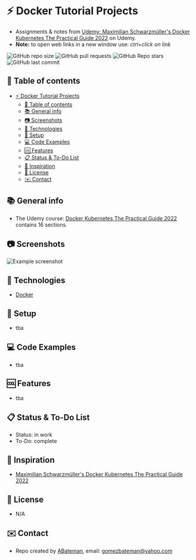 # :zap: Docker Tutorial Projects

* Assignments & notes from [Udemy: Maximilian Schwarzmüller's Docker Kubernetes The Practical Guide 2022](https://www.udemy.com/course/docker-kubernetes-the-practical-guide) on Udemy.
* **Note:** to open web links in a new window use: _ctrl+click on link_

![GitHub repo size](https://img.shields.io/github/repo-size/AndrewJBateman/docker-tutorial-projects?style=plastic)
![GitHub pull requests](https://img.shields.io/github/issues-pr/AndrewJBateman/docker-tutorial-projects?style=plastic)
![GitHub Repo stars](https://img.shields.io/github/stars/AndrewJBateman/docker-tutorial-projects?style=plastic)
![GitHub last commit](https://img.shields.io/github/last-commit/AndrewJBateman/docker-tutorial-projects?style=plastic)

## :page_facing_up: Table of contents

* [:zap: Docker Tutorial Projects](#zap-docker-tutorial-projects)
  * [:page_facing_up: Table of contents](#page_facing_up-table-of-contents)
  * [:books: General info](#books-general-info)
  * [:camera: Screenshots](#camera-screenshots)
  * [:signal_strength: Technologies](#signal_strength-technologies)
  * [:floppy_disk: Setup](#floppy_disk-setup)
  * [:computer: Code Examples](#computer-code-examples)
  * [:cool: Features](#cool-features)
  * [:clipboard: Status & To-Do List](#clipboard-status--to-do-list)
  * [:clap: Inspiration](#clap-inspiration)
  * [:file_folder: License](#file_folder-license)
  * [:envelope: Contact](#envelope-contact)

## :books: General info

* The Udemy course: [Docker Kubernetes The Practical Guide 2022](https://www.udemy.com/course/docker-kubernetes-the-practical-guide) contains 16 sections.

## :camera: Screenshots

![Example screenshot](./img/.png)

## :signal_strength: Technologies

* [Docker](https://www.docker.com/)

## :floppy_disk: Setup

* tba

## :computer: Code Examples

* tba

## :cool: Features

* tba

## :clipboard: Status & To-Do List

* Status: in work
* To-Do: complete

## :clap: Inspiration

* [Maximilian Schwarzmüller's Docker Kubernetes The Practical Guide 2022](https://www.udemy.com/course/docker-kubernetes-the-practical-guide)

## :file_folder: License

* N/A

## :envelope: Contact

* Repo created by [ABateman](https://github.com/AndrewJBateman), email: gomezbateman@yahoo.com
